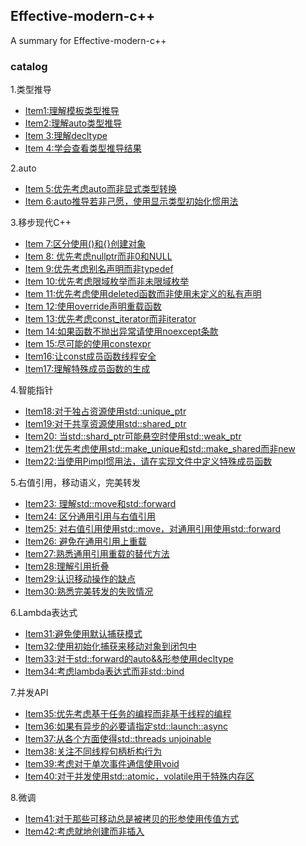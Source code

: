 ## Effective-modern-c++

A summary for Effective-modern-c++

### catalog

1.类型推导
* [Item1:理解模板类型推导](./include/item1/ReadMe.md)
* [Item2:理解auto类型推导](./include/item2/ReadMe.md)
* [Item 3:理解decltype](./include/item3/ReadMe.md)
* [Item 4:学会查看类型推导结果](./include/item4/ReadMe.md)

2.auto

* [Item 5:优先考虑auto而非显式类型转换](./include/item5/ReadMe.md)
* [Item 6:auto推导若非己愿，使用显示类型初始化惯用法](./include/item6/ReadMe.md)

3.移步现代C++
* [Item 7:区分使用()和{}创建对象](./include/item7/ReadMe.md)
* [Item 8: 优先考虑nullptr而非0和NULL](./include/item8/ReadMe.md)
* [Item 9:优先考虑别名声明而非typedef](./include/item9/ReadMe.md)
* [Item 10:优先考虑限域枚举而⾮未限域枚举](./include/item10/ReadMe.md)
* [Item 11:优先考虑使⽤deleted函数而⾮使⽤未定义的私有声明](./include/item11/ReadMe.md)
* [Item 12:使⽤override声明重载函数](./include/item12/ReadMe.md)
* [Item 13:优先考虑const_iterator而⾮iterator](./include/item13/ReadMe.md)
* [Item 14:如果函数不抛出异常请使⽤noexcept条款](./include/item14/ReadMe.md)
* [Item 15:尽可能的使⽤constexpr](./include/item15/ReadMe.md)
* [Item16:让const成员函数线程安全](./include/item16/ReadMe.md)
* [Item17:理解特殊成员函数的⽣成](./include/item17/ReadMe.md)

4.智能指针

* [Item18:对于独占资源使⽤std::unique_ptr](./include/item18/ReadMe.md)
* [Item19:对于共享资源使⽤std::shared_ptr](./include/item19/ReadMe.md)
* [Item20: 当std::shard_ptr可能悬空时使⽤std::weak_ptr](./include/item20/ReadMe.md)
* [Item21:优先考虑使⽤std::make_unique和std::make_shared而⾮new](./include/item21/ReadMe.md)
* [Item22:当使⽤Pimpl惯⽤法，请在实现⽂件中定义特殊成员函数](./include/item22/ReadMe.md)

5.右值引用，移动语义，完美转发

* [Item23: 理解std::move和std::forward](./include/item23/ReadMe.md)
* [Item24: 区分通用引用与右值引用](./include/item24/ReadMe.md)
* [Item25: 对右值引用使用std::move，对通用引用使用std::forward](./include/item25/ReadMe.md)
* [Item26: 避免在通用引用上重载](./include/item26/ReadMe.md)
* [Item27:熟悉通用引用重载的替代方法](./include/item27/ReadMe.md)
* [Item28:理解引用折叠](./include/item28/ReadMe.md)
* [Item29:认识移动操作的缺点](./include/item29/ReadMe.md)
* [Item30:熟悉完美转发的失败情况](./include/item30/ReadMe.md)

6.Lambda表达式
* [Item31:避免使用默认捕获模式](./include/item31/ReadMe.md)
* [Item32:使用初始化捕获来移动对象到闭包中](./include/item32/ReadMe.md)
* [Item33:对于std::forward的auto&&形参使用decltype](./include/item33/ReadMe.md)
* [Item34:考虑lambda表达式而非std::bind](./include/item34/ReadMe.md)

7.并发API
* [Item35:优先考虑基于任务的编程而非基于线程的编程](./include/item35/ReadMe.md)
* [Item36:如果有异步的必要请指定std::launch::async](./include/item36/ReadMe.md)
* [Item37:从各个方面使得std::threads unjoinable](./include/item37/ReadMe.md)
* [Item38:关注不同线程句柄析构行为](./include/item38/ReadMe.md)
* [Item39:考虑对于单次事件通信使用void](./include/item39/ReadMe.md)
* [Item40:对于并发使用std::atomic，volatile用于特殊内存区](./include/item40/ReadMe.md)

8.微调

* [Item41:对于那些可移动总是被拷贝的形参使用传值方式](./include/item41/ReadMe.md)
* [Item42:考虑就地创建而非插入](./include/item42/ReadMe.md)

